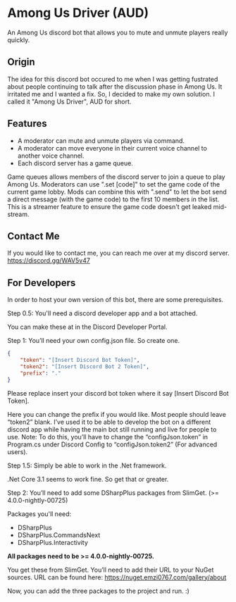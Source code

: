 # Among Us Driver (AUD)
An Among Us discord bot that allows you to mute and unmute players really quickly.

Origin
-----------

The idea for this discord bot occured to me when I was getting fustrated about people continuing to talk after the discussion phase in Among Us. It irritated me and I wanted a fix. So, I decided to make my own solution. I called it "Among Us Driver", AUD for short.
<!--
How to use
-----------
You can add my bot to your discord server by using the link below.

https://discord.com/api/oauth2/authorize?client_id=757258351146041474&permissions=57703504&scope=bot

Note: This link now has appropriate permissions for the current and potential future usage for this bot. If some permissions are not granted, the bot may not work as intended. Also the bot occasionally has development downtime as this is an ongoing project.

The bot's prefix is "."  
Use ".help" for commands. 
"Moderator" is the person executing the command.
-->
Features
-----------
* A moderator can mute and unmute players via command.
* A moderator can move everyone in their current voice channel to another voice channel.
* Each discord server has a game queue.

Game queues allows members of the discord server to join a queue to play Among Us. Moderators can use ".set [code]" to set the game code of the current game lobby. Mods can combine this with ".send" to let the bot send a direct message (with the game code) to the first 10 members in the list. This is a streamer feature to ensure the game code doesn't get leaked mid-stream. 

Contact Me
-----------
If you would like to contact me, you can reach me over at my discord server. https://discord.gg/WAV5v47

For Developers
-----------
In order to host your own version of this bot, there are some prerequisites. 

Step 0.5: You'll need a discord developer app and a bot attached.

You can make these at in the Discord Developer Portal.

Step 1: You’ll need your own config.json file. So create one.

```json
{
    "token": "[Insert Discord Bot Token]",
    "token2": "[Insert Discord Bot 2 Token]",
    "prefix": "."
}
```

Please replace insert your discord bot token where it say [Insert Discord Bot Token].

Here you can change the prefix if you would like. Most people should leave “token2” blank. I’ve used it to be able to develop the bot on a different discord app while having the main bot still running and live for people to use. Note: To do this, you’ll have to change the “configJson.token” in Program.cs under Discord Config to “configJson.token2” (For advanced users). 

Step 1.5: Simply be able to work in the .Net framework.

.Net Core 3.1 seems to work fine. So get that or greater.

Step 2: You’ll need to add some DSharpPlus packages from SlimGet. 
(>= 4.0.0-nightly-00725) 

Packages you'll need:
* DSharpPlus
* DSharpPlus.CommandsNext
* DSharpPlus.Interactivity

**All packages need to be >= 4.0.0-nightly-00725.**

You get these from SlimGet. You’ll need to add their URL to your NuGet sources. URL can be found here: https://nuget.emzi0767.com/gallery/about

Now, you can add the three packages to the project and run. :)

